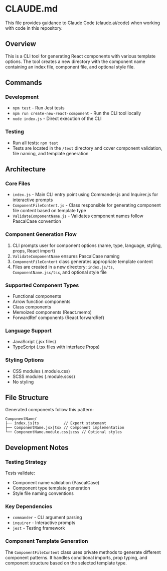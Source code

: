 # CLAUDE.md

This file provides guidance to Claude Code (claude.ai/code) when working with code in this repository.

## Overview

This is a CLI tool for generating React components with various template options. The tool creates a new directory with the component name containing an index file, component file, and optional style file.

## Commands

### Development
- `npm test` - Run Jest tests
- `npm run create-new-react-component` - Run the CLI tool locally
- `node index.js` - Direct execution of the CLI

### Testing
- Run all tests: `npm test`
- Tests are located in the `/test` directory and cover component validation, file naming, and template generation

## Architecture

### Core Files
- `index.js` - Main CLI entry point using Commander.js and Inquirer.js for interactive prompts
- `ComponentFileContent.js` - Class responsible for generating component file content based on template type
- `ValidateComponentName.js` - Validates component names follow PascalCase convention

### Component Generation Flow
1. CLI prompts user for component options (name, type, language, styling, props, React import)
2. `ValidateComponentName` ensures PascalCase naming
3. `ComponentFileContent` class generates appropriate template content
4. Files are created in a new directory: `index.js/ts`, `ComponentName.jsx/tsx`, and optional style file

### Supported Component Types
- Functional components
- Arrow function components  
- Class components
- Memoized components (React.memo)
- ForwardRef components (React.forwardRef)

### Language Support
- JavaScript (.jsx files)
- TypeScript (.tsx files with interface Props)

### Styling Options
- CSS modules (.module.css)
- SCSS modules (.module.scss)
- No styling

## File Structure
Generated components follow this pattern:
```
ComponentName/
├── index.js|ts           // Export statement
├── ComponentName.jsx|tsx // Component implementation
└── ComponentName.module.css|scss // Optional styles
```

## Development Notes

### Testing Strategy
Tests validate:
- Component name validation (PascalCase)
- Component type template generation
- Style file naming conventions

### Key Dependencies
- `commander` - CLI argument parsing
- `inquirer` - Interactive prompts
- `jest` - Testing framework

### Component Template Generation
The `ComponentFileContent` class uses private methods to generate different component patterns. It handles conditional imports, prop typing, and component structure based on the selected template type.